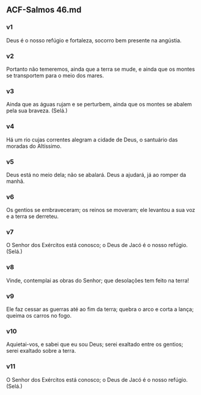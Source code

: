 ## ACF-Salmos 46.md
### v1
 Deus é o nosso refúgio e fortaleza, socorro bem presente na angústia.
### v2
 Portanto não temeremos, ainda que a terra se mude, e ainda que os montes se transportem para o meio dos mares.
### v3
 Ainda que as águas rujam e se perturbem, ainda que os montes se abalem pela sua braveza. (Selá.)
### v4
 Há um rio cujas correntes alegram a cidade de Deus, o santuário das moradas do Altíssimo.
### v5
 Deus está no meio dela; não se abalará. Deus a ajudará, já ao romper da manhã.
### v6
 Os gentios se embraveceram; os reinos se moveram; ele levantou a sua voz e a terra se derreteu.
### v7
 O Senhor dos Exércitos está conosco; o Deus de Jacó é o nosso refúgio. (Selá.)
### v8
 Vinde, contemplai as obras do Senhor; que desolações tem feito na terra!
### v9
 Ele faz cessar as guerras até ao fim da terra; quebra o arco e corta a lança; queima os carros no fogo.
### v10
 Aquietai-vos, e sabei que eu sou Deus; serei exaltado entre os gentios; serei exaltado sobre a terra.
### v11
 O Senhor dos Exércitos está conosco; o Deus de Jacó é o nosso refúgio. (Selá.)
